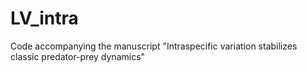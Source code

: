 # LV_intra
Code accompanying the manuscript "Intraspecific variation stabilizes classic predator-prey dynamics"
